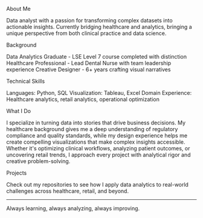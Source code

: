 About Me

Data analyst with a passion for transforming complex datasets into actionable insights. Currently bridging healthcare and analytics, bringing a unique perspective from both clinical practice and data science.


Background

Data Analytics Graduate - LSE Level 7 course completed with distinction
Healthcare Professional - Lead Dental Nurse with team leadership experience
Creative Designer - 6+ years crafting visual narratives


Technical Skills

Languages: Python, SQL
Visualization: Tableau, Excel
Domain Experience: Healthcare analytics, retail analytics, operational optimization


What I Do

I specialize in turning data into stories that drive business decisions. My healthcare background gives me a deep understanding of regulatory compliance and quality standards, while my design experience helps me create compelling visualizations that make complex insights accessible.
Whether it's optimizing clinical workflows, analyzing patient outcomes, or uncovering retail trends, I approach every project with analytical rigor and creative problem-solving.


Projects

Check out my repositories to see how I apply data analytics to real-world challenges across healthcare, retail, and beyond.


____________________________________________________
Always learning, always analyzing, always improving.
